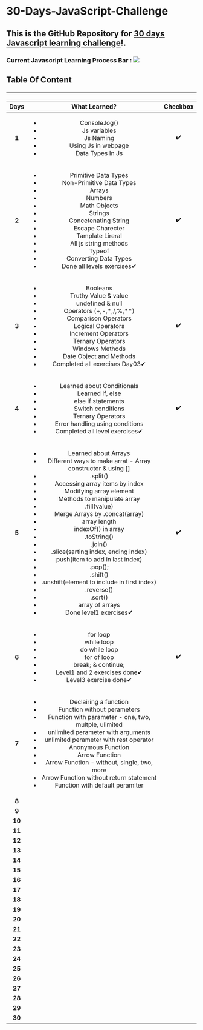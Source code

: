 # 30-Days-JavaScript-Challenge

## This is the GitHub Repository for [30 days Javascript learning challenge](https://30dayjavascript.js.org/)!.

### Current Javascript Learning Process Bar : ![](https://geps.dev/progress/21)

## Table Of Content<hr>

| **Days** | **What Learned?** | **Checkbox** |
|:--------:|:-----------------:|:------------:|
| **1**    |        <ul><li>Console.log()</li><li>Js variables</li><li>Js Naming</li><li>Using Js in webpage</li><li>Data Types In Js</li></ul>           |   :heavy_check_mark:         |
| **2**    |  <ul><li>Primitive Data Types</li><li>Non-Primitive Data Types</li><li>Arrays</li><li>Numbers</li><li>Math Objects</li><li>Strings</li><li>Concetenating String</li><li>Escape Charecter</li><li>Tamplate Lireral</li><li>All js string methods</li><li>Typeof</li><li>Converting Data Types</li><li>Done all levels exercises✔</li></ul>                 |:heavy_check_mark:            |
| **3**    |  <ul><li>Booleans</li><li>Truthy Value & value</li><li>undefined & null</li><li>Operators (+,-,*,/,%,**)</li><li>Comparison Operators</li><li>Logical Operators</li><li>Increment Operators</li><li>Ternary Operators</li><li>Windows Methods</li><li>Date Object and Methods</li><li>Completed all exercises Day03✔</li></ul>                 |:heavy_check_mark:            |
| **4**    |  <ul><li>Learned about Conditionals</li><li>Learned if, else</li><li>else if statements</li><li>Switch conditions</li><li>Ternary Operators</li><li>Error handling using conditions</li><li>Completed all level exercises✔</li></ul>                 | :heavy_check_mark:           |
| **5**    |  <ul><li>Learned about Arrays</li><li>Different ways to make arrat - Array constructor & using []</li><li>.split()</li><li>Accessing array items by index</li><li>Modifying array element</li><li>Methods to manipulate array</li><li>.fill(value)</li><li>Merge Arrays by .concat(array)</li><li>array length</li><li>indexOf() in array</li><li>.toString()</li><li>.join()</li><li>.slice(sarting index, ending index)</li><li>push(item to add in last index)</li><li>.pop();</li><li>.shift()</li><li>.unshift(element to include in first index)</li><li>.reverse()</li><li>.sort()</li><li>array of arrays</li><li>Done level1 exercises✔</li></ul>                 |  :heavy_check_mark:          |
| **6**    | <ul><li>for loop</li><li>while loop</li><li>do while loop</li><li>for of loop</li><li>break; & continue;</li><li>Level1 and 2 exercises done✔</li><li>Level3 exercise done✔</li></ul>                  |  :heavy_check_mark:          |
| **7**    |  <ul><li>Declairing a function</li><li>Function without perameters</li><li>Function with parameter - one, two, multple, ulimited</li><li>unlimited perameter with arguments</li><li>unlimited perameter with rest operator</li><li>Anonymous Function</li><li>Arrow Function</li><li>Arrow Function - without, single, two, more </li><li>Arrow Function without return statement</li><li>Function with default peramiter</li></ul>                 |            |
| **8**    |                   |            |
| **9**    |                   |            |
| **10**   |                   |            |
| **11**   |                   |            |
| **12**   |                   |            |
| **13**   |                   |            |
| **14**   |                   |            |
| **15**   |                   |            |
| **16**   |                   |            |
| **17**   |                   |            |
| **18**   |                   |            |
| **19**   |                   |            |
| **20**   |               |          |
| **21**   |               |          |
| **22**   |               |          |
| **23**   |               |          |
| **24**   |               |          |
| **25**   |               |          |
| **26**   |               |          |
| **27**   |               |          |
| **28**   |               |          |
| **29**   |               |          |
| **30**   |               |          |

